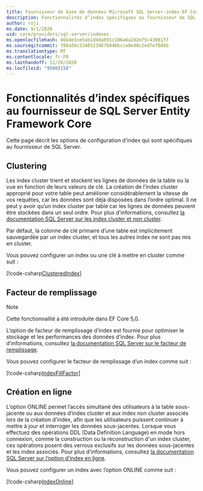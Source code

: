 ```yaml
---
title: Fournisseur de base de données Microsoft SQL Server-index-EF Core
description: Fonctionnalités d’index spécifiques au fournisseur de SQL Server Entity Framework Core
author: roji
ms.date: 9/1/2020
uid: core/providers/sql-server/indexes
ms.openlocfilehash: 66b4e3ce5ab1d4da855c106a6a2d2e75c43081f7
ms.sourcegitcommit: 788a56c2248523967b846bcca0e98c2ed7ef0d6b
ms.translationtype: MT
ms.contentlocale: fr-FR
ms.lasthandoff: 11/20/2020
ms.locfileid: "95003158"
---
```

# <a name="index-features-specific-to-the-entity-framework-core-sql-server-provider"></a>Fonctionnalités d’index spécifiques au fournisseur de SQL Server Entity Framework Core

Cette page décrit les options de configuration d’index qui sont spécifiques au fournisseur de SQL Server.

## <a name="clustering"></a>Clustering

Les index cluster trient et stockent les lignes de données de la table ou la vue en fonction de leurs valeurs de clé. La création de l’index cluster approprié pour votre table peut améliorer considérablement la vitesse de vos requêtes, car les données sont déjà disposées dans l’ordre optimal. Il ne peut y avoir qu’un index cluster par table car les lignes de données peuvent être stockées dans un seul ordre. Pour plus d’informations, consultez [la documentation SQL Server sur les index cluster et non cluster](/sql/relational-databases/indexes/clustered-and-nonclustered-indexes-described).

Par défaut, la colonne de clé primaire d’une table est implicitement sauvegardée par un index cluster, et tous les autres index ne sont pas mis en cluster.

Vous pouvez configurer un index ou une clé à mettre en cluster comme suit :

[!code-csharp[ClusteredIndex](../../../../samples/core/SqlServer/Indexes/ClusteredIndexContext.cs?name=ClusteredIndex)]

## <a name="fill-factor"></a>Facteur de remplissage

> [!NOTE]
> Cette fonctionnalité a été introduite dans EF Core 5,0.

L’option de facteur de remplissage d’index est fournie pour optimiser le stockage et les performances des données d’index. Pour plus d’informations, consultez [la documentation SQL Server sur le facteur de remplissage](/sql/relational-databases/indexes/specify-fill-factor-for-an-index).

Vous pouvez configurer le facteur de remplissage d’un index comme suit :

[!code-csharp[IndexFillFactor](../../../../samples/core/SqlServer/Indexes/IndexFillFactorContext.cs?name=IndexFillFactor)]

## <a name="online-creation"></a>Création en ligne

L’option ONLINE permet l’accès simultané des utilisateurs à la table sous-jacente ou aux données d’index cluster et aux index non cluster associés lors de la création d’index, afin que les utilisateurs puissent continuer à mettre à jour et interroger les données sous-jacentes. Lorsque vous effectuez des opérations DDL (Data Definition Language) en mode hors connexion, comme la construction ou la reconstruction d'un index cluster, ces opérations posent des verrous exclusifs sur les données sous-jacentes et les index associés. Pour plus d’informations, consultez [la documentation SQL Server sur l’option d’index en ligne](/sql/relational-databases/indexes/perform-index-operations-online).

Vous pouvez configurer un index avec l’option ONLINE comme suit :

[!code-csharp[IndexOnline](../../../../samples/core/SqlServer/Indexes/IndexOnlineContext.cs?name=IndexOnline)]
